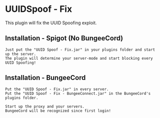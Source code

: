 # UUIDSpoof - Fix
This plugin will fix the UUID Spoofing exploit.

## Installation - Spigot (No BungeeCord)
```
Just put the "UUID Spoof - Fix.jar" in your plugins folder and start up the server.
The plugin will determine your server-mode and start blocking every UUID Spoofing!
```

## Installation - BungeeCord
```
Put the "UUID Spoof - Fix.jar" in every server.
Put the "UUID Spoof - Fix - BungeeConnect.jar" in the BungeeCord's plugins folder.

Start up the proxy and your servers.
BungeeCord will be recognized since first login!
```
